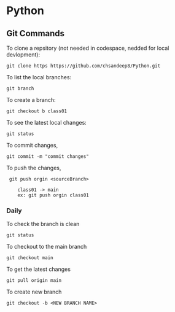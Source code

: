 # Python

## Git Commands

To clone a repsitory (not needed in codespace, nedded for local devlopment):

    git clone https https://github.com/chsandeep8/Python.git

To list the local branches:

    git branch

To create a branch:

    git checkout b class01

To see the latest local changes:

    git status

To commit changes,

    git commit -m "commit changes"

To push the changes,
     
     git push orgin <sourceBranch>

        class01 -> main
        ex: git push orgin class01

### Daily

To check the branch is clean

    git status

To checkout to the main branch

    git checkout main

To get the latest changes

    git pull origin main

To create new branch

    git checkout -b <NEW BRANCH NAME>